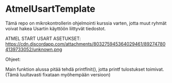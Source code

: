 # AtmelUsartTemplate
Tämä repo on mikrokontrollerin ohjelmointi kurssia varten, jotta muut ryhmät voivat hakea Usartin käyttöön liittyvät tiedostot.

ATMEL START USART ASETUKSET:
https://cdn.discordapp.com/attachments/803275945364029461/892747804139733052/unknown.png

Ohjeet:

Main funktion alussa pitää tehdä printfInit(), jotta printf tulostukset toimivat. (Tämä luultavasti fixataan myöhempään versioon)
